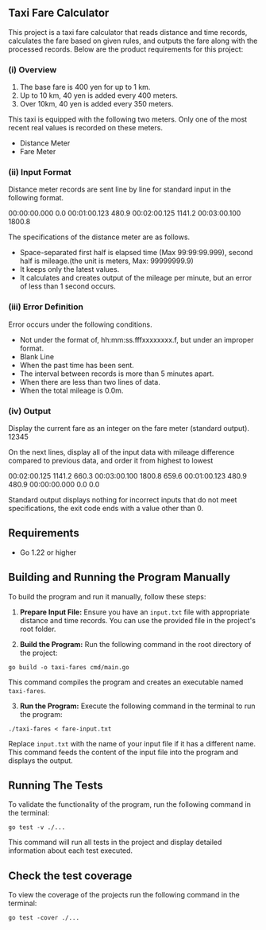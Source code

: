 ## Taxi Fare Calculator

This project is a taxi fare calculator that reads distance and time records, calculates the fare based on given rules, and outputs the fare along with the processed records.
Below are the product requirements for this project:
### (i) Overview

1. The base fare is 400 yen for up to 1 km.
2. Up to 10 km, 40 yen is added every 400 meters.
3. Over 10km, 40 yen is added every 350 meters.

This taxi is equipped with the following two meters. Only one of the most recent real values is
recorded on these meters.

- Distance Meter
- Fare Meter

### (ii) Input Format

Distance meter records are sent line by line for standard input in the following format.

00:00:00.000 0.0
00:01:00.123 480.9
00:02:00.125 1141.2
00:03:00.100 1800.8

The specifications of the distance meter are as follows.

- Space-separated first half is elapsed time (Max 99:99:99.999), second half is mileage.(the unit is meters, Max: 99999999.9)
- It keeps only the latest values.
- It calculates and creates output of the mileage per minute, but an error of less than 1
second occurs.

### (iii) Error Definition

Error occurs under the following conditions.

- Not under the format of, hh:mm:ss.fff<SPACE>xxxxxxxx.f<LF>, but under an improper
format.
- Blank Line
- When the past time has been sent.
- The interval between records is more than 5 minutes apart.
- When there are less than two lines of data.
- When the total mileage is 0.0m.

### (iv) Output

Display the current fare as an integer on the fare meter (standard output).
12345

On the next lines, display all of the input data with mileage difference compared to previous data, and order it from highest to lowest

00:02:00.125 1141.2 660.3
00:03:00.100 1800.8 659.6
00:01:00.123 480.9 480.9
00:00:00.000 0.0 0.0

Standard output displays nothing for incorrect inputs that do not meet specifications, the exit code ends with a value other than 0.

## Requirements

- Go 1.22 or higher

## Building and Running the Program Manually

To build the program and run it manually, follow these steps:

1. **Prepare Input File:**
   Ensure you have an `input.txt` file with appropriate distance and time records. You can use the provided file in the project's root folder.

2. **Build the Program:**
   Run the following command in the root directory of the project:
```
go build -o taxi-fares cmd/main.go
```
This command compiles the program and creates an executable named `taxi-fares`.

3. **Run the Program:**
Execute the following command in the terminal to run the program:
```
./taxi-fares < fare-input.txt

```
Replace `input.txt` with the name of your input file if it has a different name. This command feeds the content of the input file into the program and displays the output.

## Running The Tests

To validate the functionality of the program, run the following command in the terminal:
```
go test -v ./...
```
This command will run all tests in the project and display detailed information about each test executed.

## Check the test coverage

To view the coverage of the projects run the following command in the terminal:
```
go test -cover ./...
```
